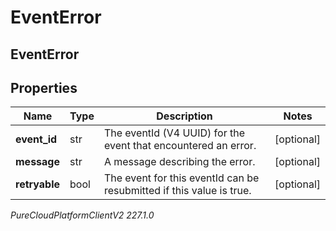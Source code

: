 # EventError

## EventError

## Properties

|Name | Type | Description | Notes|
|------------ | ------------- | ------------- | -------------|
| **event_id** | str | The eventId (V4 UUID) for the event that encountered an error. | [optional] |
| **message** | str | A message describing the error. | [optional] |
| **retryable** | bool | The event for this eventId can be resubmitted if this value is true. | [optional] |



_PureCloudPlatformClientV2 227.1.0_
